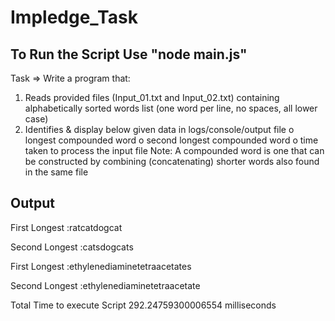 # Impledge_Task

## To Run the Script Use "node main.js" 

Task => Write a program that:
1. Reads provided files (Input_01.txt and Input_02.txt) containing alphabetically sorted words list (one
word per line, no spaces, all lower case)
2. Identifies & display below given data in logs/console/output file
o longest compounded word
o second longest compounded word
o time taken to process the input file
Note: A compounded word is one that can be constructed by combining (concatenating) shorter words
also found in the same file

## Output 
First Longest :ratcatdogcat 

Second Longest :catsdogcats

First Longest :ethylenediaminetetraacetates 

Second Longest :ethylenediaminetetraacetate

Total Time to execute Script  292.24759300006554 milliseconds